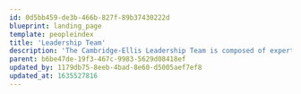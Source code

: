 ```yaml
---
id: 0d5bb459-de3b-466b-827f-89b37430222d
blueprint: landing_page
template: peopleindex
title: 'Leadership Team'
description: 'The Cambridge-Ellis Leadership Team is composed of experts in the field of early childhood education, development, finance, and administration. Their purpose is to facilitate the work of CES''s incredible teachers and guide families through a joyful first school experience.'
parent: b6be47de-19f3-467c-9983-5629d08418ef
updated_by: 1179db75-8eeb-4bad-8e60-d5005aef7ef8
updated_at: 1635527816
---
```

